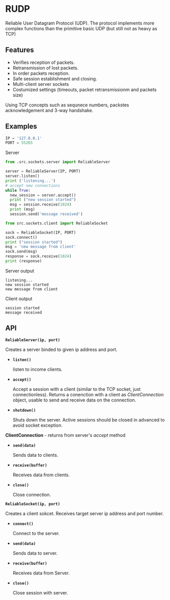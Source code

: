 # RUDP
Reliable User Datagram Protocol (UDP). The protocol implements more complex functions than the primitive basic UDP (but still not as heavy as TCP)

## Features
* Verifies reception of packets.
* Retransmission of lost packets.
* In order packets reception.
* Safe session establishment and closing.
* Multi-client server sockets
* Costumized settings (timeouts, packet retransmissionm and packets size)

Using TCP concepts such as sequnece numbers, packstes acknowledgement and 3-way handshake.

## Examples

```Python
IP = '127.0.0.1'
PORT = 55265

```

Server

```Python
from .src.sockets.server import ReliableServer

server = ReliableServer(IP, PORT)
server.listen()
print ('listening...')
# accept new connections
while True:
  new_session = server.accept()
  print ("new session started")
  msg = session.receive(1024)
  print (msg)
  session.send('message received')
```

```Python
from src.sockets.client import ReliableSocket

sock = ReliableSocket(IP, PORT)
sock.connect()
print ("session started")
msg = 'new message from client'
sock.send(msg)
response = sock.receive(1024)
print (response)
```

Server output
```
listening...
new session started
new message from client
```

Client output
```
session started
message received
```
## API
**`ReliableServer(ip, port)`**

  Creates a server binded to given ip address and port.
  
* **`listen()`**

  listen to income clients.
  
* **`accept()`**

  Accept a session with a client (similar to the TCP socket, just connectionless). Returns a conenction with a client as *ClientConnection* object, usable to send and receive data on the connection.
  
* **`shutdown()`**

  Shuts down the server. Active sessions should be closed in advanced to avoid socket exception.
  
**ClientConnection** - returns from server's *accept* method
* **`send(data)`**

  Sends data to clients.
  
* **`receive(buffer)`**

  Receives data from clients.
  
* **`close()`**

  Close connection.

**`ReliableSocket(ip, port)`**

  Creates a client sokcet. Receives target server ip address and port number.
  
* **`connect()`**

  Connect to the server.

* **`send(data)`**

  Sends data to server.

* **`receive(buffer)`**

  Receives data from Server.
  
* **`close()`**

  Close session with server.

